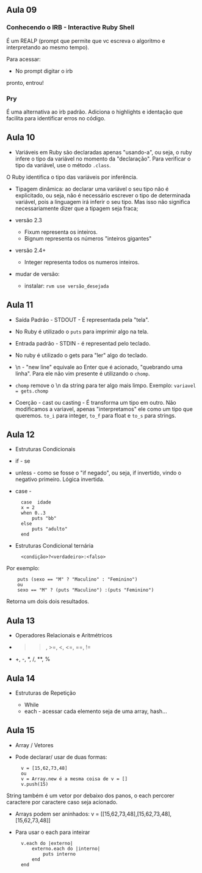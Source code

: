 ## Aula 09

### Conhecendo o IRB - Interactive Ruby Shell

É um REALP (prompt que permite que vc escreva o algoritmo e interpretando ao mesmo tempo).

Para acessar:

* No prompt digitar o irb

pronto, entrou!

### Pry 

É uma alternativa ao irb padrão. Adiciona o highlights e identação que facilita para identificar erros no código. 

## Aula 10

* Variáveis em Ruby são declaradas apenas "usando-a", ou seja, o ruby infere o tipo da variável no momento da "declaração". Para verificar o tipo da variável, use o método `.class`.

O Ruby identifica o tipo das variáveis por inferência.

- Tipagem dinâmica: ao declarar uma variável o seu tipo não é explicitado, ou seja, não é necessário escrever o tipo de determinada variável, pois a linguagem irá inferir o seu tipo. Mas isso não significa necessariamente dizer que a tipagem seja fraca;

- versão 2.3

    * Fixum representa os inteiros.
    * Bignum representa os números "inteiros gigantes"
- versão 2.4+

    * Integer representa todos os numeros inteiros.

- mudar de versão:

    * instalar: `rvm use versão_desejada`

## Aula 11

- Saída Padrão - STDOUT - É representada pela "tela".

- No Ruby é utilizado o `puts` para imprimir algo na tela.

- Entrada padrão - STDIN - é representad pelo teclado.

- No ruby é utilizado o gets para "ler" algo do teclado.

- \n - "new line" equivale ao Enter que é acionado, "quebrando uma linha". Para ele não vim presente é utilizando o `chomp`.

- `chomp` remove o \n da string para ter algo mais limpo.
    Exemplo: `variavel = gets.chomp`

- Coerção - cast ou casting - É transforma um tipo em outro. Não modificamos a variavel, apenas "interpretamos" ele como um tipo que queremos. `to_i` para integer, `to_f` para float e `to_s` para strings.

## Aula 12

- Estruturas Condicionais 

- if - se
- unless - como se fosse o  "if negado", ou seja, if invertido, vindo o negativo primeiro. Lógica invertida.
- case -  

        case  idade
        x = 2
        when 0..3
            puts "bb"
        else
            puts "adulto"
        end

- Estruturas Condicional ternária

        <condição>?<verdadeiro>:<falso>

Por exemplo: 

        puts (sexo == "M" ? "Maculino" : "Feminino")
        ou
        sexo == "M" ? (puts "Maculino") :(puts "Feminino")

Retorna um dois dois resultados.

## Aula 13

- Operadores Relacionais e Aritmétricos

- >>, >=, <, <=, ==, !=
- +, -, *, /, **, %

## Aula 14

- Estruturas de Repetição

    * While  
    * each - acessar cada elemento seja de uma array, hash...

## Aula 15

- Array / Vetores

* Pode declarar/ usar de duas formas:

        v = [15,62,73,48]
        ou
        v = Array.new é a mesma coisa de v = []
        v.push(15)

String também é um vetor por debaixo dos panos, o each percorer caractere por caractere caso seja acionado.

* Arrays podem ser aninhados:
        v = [[15,62,73,48],[15,62,73,48],[15,62,73,48]]

* Para usar o each para inteirar

        v.each do |externo|
            externo.each do |interno|
                puts interno
            end
        end 